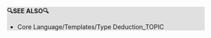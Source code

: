 <div style="margin:2em; background-color: #e0e0e0;">

<strong>🔍SEE ALSO🔍</strong>

 * Core Language/Templates/Type Deduction_TOPIC

</div>

